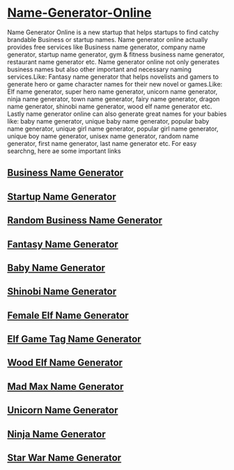 <h1><a href="https://namegeneratoronline.com">Name-Generator-Online</a></h1>
Name Generator Online is a new startup that helps startups to find catchy brandable Business or startup names. Name generator online actually provides free services like Business name generator, company name generator, startup name generator, gym &amp; fitness business name generator, restaurant name generator etc.
Name generator online not only generates business names but also other important and necessary naming services.Like: Fantasy name generator that helps novelists and gamers to generate hero or game character names for their new novel or games.Like: Elf name generator, super hero name generator, unicorn name generator, ninja name generator, town name generator, fairy name generator, dragon name generator, shinobi name generator, wood elf name generator etc.
Lastly name generator online can also generate great names for your babies like: baby name generator, unique baby name generator, popular baby name generator, unique girl name generator, popular girl name generator, unique boy name generator, unisex name generator, random name generator, first name generator, last name generator etc. For easy searchng, here ae some important links 

<h2><a href="https://namegeneratoronline.com">Business Name Generator</a></h2>
<h2><a href="https://namegeneratoronline.com">Startup Name Generator</a></h2>
<h2><a href="https://namegeneratoronline.com/random-business-name-generator/">Random Business Name Generator</a></h2>
<h2><a href="https://namegeneratoronline.com/category/fantasy-name-generators/">Fantasy Name Generator</a></h2>
<h2><a href="https://namegeneratoronline.com/category/baby-name-generator/">Baby Name Generator</a></h2>
<h2><a href="https://namegeneratoronline.com/shinobi-name-generator/">Shinobi Name Generator</a></h2>
<h2><a href="https://namegeneratoronline.com/female-elf-name-generator/">Female Elf Name Generator</a></h2>
<h2><a href="https://namegeneratoronline.com/elf-game-tag-name-generator/">Elf Game Tag Name Generator</a></h2>
<h2><a href="https://namegeneratoronline.com/elf-name-generator/">Wood Elf Name Generator</a></h2>
<h2><a href="https://namegeneratoronline.com/mad-max-name-generator/">Mad Max Name Generator</a></h2>
<h2><a href="https://namegeneratoronline.com/unicorn-name-generator/">Unicorn Name Generator</a></h2>
<h2><a href="https://namegeneratoronline.com/ninja-name-generator/">Ninja Name Generator</a></h2>
<h2><a href="https://namegeneratoronline.com/star-war-name-generator/">Star War Name Generator</a></h2>
